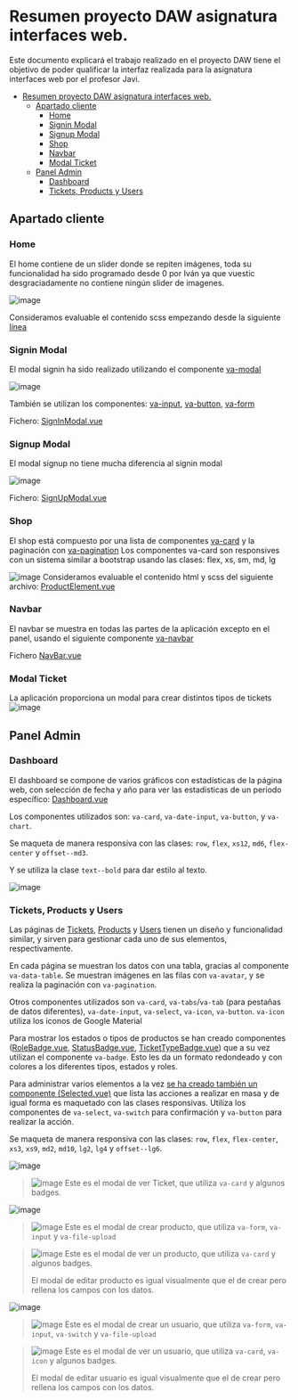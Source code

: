 
# Resumen proyecto DAW asignatura interfaces web.
Este documento explicará el trabajo realizado en el proyecto DAW tiene el objetivo de poder qualificar la interfaz realizada para la asignatura interfaces web por el profesor Javi.

- [Resumen proyecto DAW asignatura interfaces web.](#resumen-proyecto-daw-asignatura-interfaces-web)
  - [Apartado cliente](#apartado-cliente)
    - [Home](#home)
    - [Signin Modal](#signin-modal)
    - [Signup Modal](#signup-modal)
    - [Shop](#shop)
    - [Navbar](#navbar)
    - [Modal Ticket](#modal-ticket)
  - [Panel Admin](#panel-admin)
    - [Dashboard](#dashboard)
    - [Tickets, Products y Users](#tickets-products-y-users)

## Apartado cliente

### Home
El home contiene de un slider donde se repiten imágenes, toda su funcionalidad ha sido programado desde 0 por Iván ya que vuestic desgraciadamente no contiene ningún slider de imagenes.

![image](readme_images/design1.png)

Consideramos evaluable el contenido scss empezando desde la siguiente [línea](frontend/src/components/global/ImageCarousel.vue#L89)


### Signin Modal
El modal signin ha sido realizado utilizando el componente [va-modal](https://vuestic.dev/en/ui-elements/modal) 

![image](readme_images/design2.png)

También se utilizan los componentes: [va-input](https://vuestic.dev/en/ui-elements/input), [va-button](https://vuestic.dev/en/ui-elements/button), [va-form](https://vuestic.dev/en/ui-elements/form)

Fichero: [SignInModal.vue](frontend/src/components/login/SignInModal.vue)


### Signup Modal
El modal signup no tiene mucha diferencia al signin modal

![image](readme_images/design3.png)

Fichero: [SignUpModal.vue](frontend/src/components/login/SignUpModal.vue)


### Shop 
El shop está compuesto por una lista de componentes [va-card](https://vuestic.dev/en/ui-elements/card) y la paginación con [va-pagination](https://vuestic.dev/en/ui-elements/pagination)
Los componentes va-card son responsives con un sistema similar a bootstrap usando las clases: flex, xs, sm, md, lg

![image](readme_images/design4.png)
Consideramos evaluable el contenido html y scss del siguiente archivo: [ProductElement.vue](frontend/src/components/shop/ProductElement.vue)


### Navbar
El navbar se muestra en todas las partes de la aplicación excepto en el panel, usando el siguiente componente [va-navbar](https://vuestic.dev/en/ui-elements/navbar)

Fichero [NavBar.vue](frontend/src/components/NavBar.vue)


### Modal Ticket
La aplicación proporciona un modal para crear distintos tipos de tickets 
![image](readme_images/design5.png)

## Panel Admin

### Dashboard

El dashboard se compone de varios gráficos con estadísticas de la página web, con selección de fecha y año para ver las estadísticas de un periodo específico: [Dashboard.vue](frontend/src/components/panel/Dashboard.vue)

Los componentes utilizados son: `va-card`, `va-date-input`, `va-button`, y `va-chart`.

Se maqueta de manera responsiva con las clases: `row`, `flex`, `xs12`, `md6`, `flex-center` y `offset--md3`.

Y se utiliza la clase `text--bold` para dar estilo al texto.

![image](readme_images/design6.png)

### Tickets, Products y Users

Las páginas de [Tickets](frontend/src/components/panel/Tickets.vue), [Products](frontend/src/components/panel/Products.vue) y [Users](frontend/src/components/panel/Users.vue) tienen un diseño y funcionalidad similar, y sirven para gestionar cada uno de sus elementos, respectivamente.

En cada página se muestran los datos con una tabla, gracias al componente `va-data-table`. Se muestran imágenes en las filas con `va-avatar`, y se realiza la paginación con `va-pagination`.

Otros componentes utilizados son `va-card`, `va-tabs`/`va-tab` (para pestañas de datos diferentes), `va-date-input`, `va-select`, `va-icon`, `va-button`. `va-icon` utiliza los iconos de Google Material

Para mostrar los estados o tipos de productos se han creado componentes ([RoleBadge.vue](frontend/src/components/global/shared/RoleBadge.vue), [StatusBadge.vue](frontend/src/components/global/shared/StatusBadge.vue), [TicketTypeBadge.vue](frontend/src/components/global/shared/TicketTypeBadge.vue)) que a su vez utilizan el componente `va-badge`. Esto les da un formato redondeado y con colores a los diferentes tipos, estados y roles.

Para administrar varios elementos a la vez [se ha creado también un componente (Selected.vue)](frontend/src/components/global/shared/Selected.vue) que lista las acciones a realizar en masa y de igual forma es maquetado con las clases responsivas. Utiliza los componentes de `va-select`, `va-switch` para confirmación y `va-button` para realizar la acción.

Se maqueta de manera responsiva con las clases: `row`, `flex`, `flex-center`, `xs3`, `xs9`, `md2`, `md10`, `lg2`, `lg4` y `offset--lg6`.

![image](readme_images/design7.png)

> ![image](readme_images/design7.1.png)
> Este es el modal de ver Ticket, que utiliza `va-card` y algunos badges.

![image](readme_images/design8.png)

> ![image](readme_images/design8.1.png)
> Este es el modal de crear producto, que utiliza `va-form`, `va-input` y `va-file-upload`

> ![image](readme_images/design8.2.png)
> Este es el modal de ver un producto, que utiliza `va-card` y algunos badges.
> 
> El modal de editar producto es igual visualmente que el de crear pero rellena los campos con los datos.

![image](readme_images/design9.png)

> ![image](readme_images/design9.1.png)
> Este es el modal de crear un usuario, que utiliza `va-form`, `va-input`, `va-switch` y `va-file-upload`

> ![image](readme_images/design9.2.png)
> Este es el modal de ver un usuario, que utiliza `va-card`, `va-icon` y algunos badges.
> 
> El modal de editar usuario es igual visualmente que el de crear pero rellena los campos con los datos.

